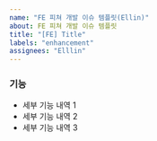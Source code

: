 ```yaml
---
name: "FE 피쳐 개발 이슈 템플릿(Ellin)"
about: FE 피쳐 개발 이슈 템플릿
title: "[FE] Title"
labels: "enhancement"
assignees: "Elllin"
---
```


### 기능

- 세부 기능 내역 1
- 세부 기능 내역 2
- 세부 기능 내역 3
